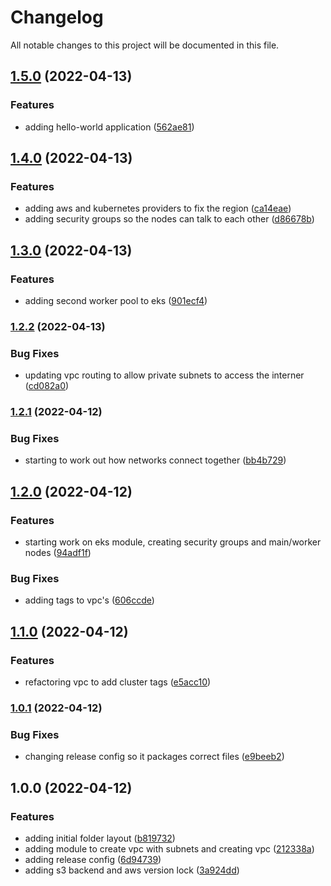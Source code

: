 # Changelog

All notable changes to this project will be documented in this file.

## [1.5.0](https://github.com/sharpn/dev_ops_lego/compare/v1.4.0...v1.5.0) (2022-04-13)


### Features

* adding hello-world application ([562ae81](https://github.com/sharpn/dev_ops_lego/commit/562ae81c6a3cb7c5c9f5ac63dba43048a19ac5f7))

## [1.4.0](https://github.com/sharpn/dev_ops_lego/compare/v1.3.0...v1.4.0) (2022-04-13)


### Features

* adding aws and kubernetes providers to fix the region ([ca14eae](https://github.com/sharpn/dev_ops_lego/commit/ca14eae8506db24919044bf97eb2d6909771e290))
* adding security groups so the nodes can talk to each other ([d86678b](https://github.com/sharpn/dev_ops_lego/commit/d86678bd185d229705f073ae2653dff56b942055))

## [1.3.0](https://github.com/sharpn/dev_ops_lego/compare/v1.2.2...v1.3.0) (2022-04-13)


### Features

* adding second worker pool to eks ([901ecf4](https://github.com/sharpn/dev_ops_lego/commit/901ecf4c609449d433854c64a8919cc6cf940b0d))

### [1.2.2](https://github.com/sharpn/dev_ops_lego/compare/v1.2.1...v1.2.2) (2022-04-13)


### Bug Fixes

* updating vpc routing to allow private subnets to access the interner ([cd082a0](https://github.com/sharpn/dev_ops_lego/commit/cd082a02177e67c526dfd83b2ba46888e240a8ec))

### [1.2.1](https://github.com/sharpn/dev_ops_lego/compare/v1.2.0...v1.2.1) (2022-04-12)


### Bug Fixes

* starting to work out how networks connect together ([bb4b729](https://github.com/sharpn/dev_ops_lego/commit/bb4b729dd33517102d81ae9d8b0af3f00c1fdaf5))

## [1.2.0](https://github.com/sharpn/dev_ops_lego/compare/v1.1.0...v1.2.0) (2022-04-12)


### Features

* starting work on eks module, creating security groups and main/worker nodes ([94adf1f](https://github.com/sharpn/dev_ops_lego/commit/94adf1f8fbe0f7453574f688355c757c4fdd4db0))


### Bug Fixes

* adding tags to vpc's ([606ccde](https://github.com/sharpn/dev_ops_lego/commit/606ccde9ede95156065a248349bb7cd353dbe5f2))

## [1.1.0](https://github.com/sharpn/dev_ops_lego/compare/v1.0.1...v1.1.0) (2022-04-12)


### Features

* refactoring vpc to add cluster tags ([e5acc10](https://github.com/sharpn/dev_ops_lego/commit/e5acc10b3bf1e22dcbf6c9f4d76e536a453d9679))

### [1.0.1](https://github.com/sharpn/dev_ops_lego/compare/v1.0.0...v1.0.1) (2022-04-12)


### Bug Fixes

* changing release config so it packages correct files ([e9beeb2](https://github.com/sharpn/dev_ops_lego/commit/e9beeb26d51f2ae2b50ae80e5b2516dde4612a45))

## 1.0.0 (2022-04-12)


### Features

* adding initial folder layout ([b819732](https://github.com/sharpn/dev_ops_lego/commit/b8197321243371c5db03bb7a929d59ccbbd999a0))
* adding module to create vpc with subnets and creating vpc ([212338a](https://github.com/sharpn/dev_ops_lego/commit/212338af5ad0cc069fdd9d2baba6684bcfbd2a5f))
* adding release config ([6d94739](https://github.com/sharpn/dev_ops_lego/commit/6d947393c6a8953e102f8c515b5c93bdadd2cc18))
* adding s3 backend and aws version lock ([3a924dd](https://github.com/sharpn/dev_ops_lego/commit/3a924ddb3e3721b969e7db0a3b3df6504f9daf4a))
